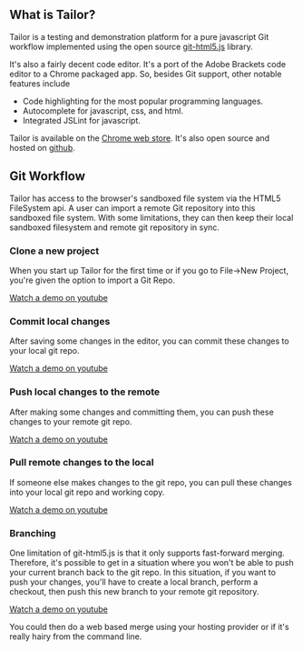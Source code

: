 ## What is Tailor?

Tailor is a testing and demonstration platform for a pure javascript Git workflow implemented using the open source [git-html5.js](https://github.com/ryanackley/git-html5.js/blob/master/README.md) library. 

It's also a fairly decent code editor. It's a port of the Adobe Brackets code editor to a Chrome packaged app. So, besides Git support, other notable features include  

- Code highlighting for the most popular programming languages.
- Autocomplete for javascript, css, and html.
- Integrated JSLint for javascript.

Tailor is available on the [Chrome web store](https://chrome.google.com/webstore/detail/tailor/mfakmogheanjhlgjhpijkhdjegllgenf). It's also open source and hosted on [github](https://github.com/ryanackley/tailor).

## Git Workflow

Tailor has access to the browser's sandboxed file system via the HTML5 FileSystem api. A user can import a remote Git repository into this sandboxed file system. With some limitations, they can then keep their local sandboxed filesystem and remote git repository in sync. 

### Clone a new project

When you start up Tailor for the first time or if you go to File->New Project, you're given the option to import a Git Repo. 

[Watch a demo on youtube](http://www.youtube.com/watch?v=GQVbPQo9jO0)

### Commit local changes


After saving some changes in the editor, you can commit these changes to your local git repo.

[Watch a demo on youtube](http://www.youtube.com/watch?v=umMnD8CUfu4)

### Push local changes to the remote


After making some changes and committing them, you can push these changes to your remote git repo.

[Watch a demo on youtube](http://www.youtube.com/watch?v=JoyCgLVgdBY)

### Pull remote changes to the local

If someone else makes changes to the git repo, you can pull these changes into your local git repo and working copy. 

[Watch a demo on youtube](http://www.youtube.com/watch?v=ZiYbD0r24V8)

### Branching


One limitation of git-html5.js is that it only supports fast-forward merging. Therefore, it's possible to get in a situation where you won't be able to push your current branch back to the git repo. In this situation, if you want to push your changes, you'll have to create a local branch, perform a checkout, then push this new branch to your remote git repository. 

[Watch a demo on youtube](http://www.youtube.com/watch?v=Dh9rmsPrinY)

You could then do a web based merge using your hosting provider or if it's really hairy from the command line.
